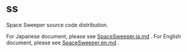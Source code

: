 # ss
Space Sweeper source code distribution.

For Japanese document, please see [SpaceSweeper.ja.md](docs/SpaceSweeper.ja.md) .
For English document, please see [SpaceSweeper.en.md](docs/SpaceSweeper.en.md) .

